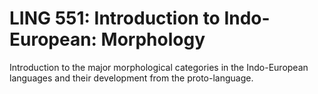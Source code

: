 # LING 551: Introduction to Indo-European: Morphology

Introduction to the major morphological categories in the Indo-European languages and their development from the proto-language.